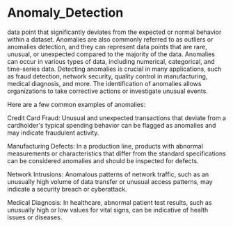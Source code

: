 # Anomaly_Detection
data point that significantly deviates from the expected or normal behavior within a dataset. Anomalies are also commonly referred to as outliers or anomalies detection, and they can represent data points that are rare, unusual, or unexpected compared to the majority of the data.
Anomalies can occur in various types of data, including numerical, categorical, and time-series data. Detecting anomalies is crucial in many applications, such as fraud detection, network security, quality control in manufacturing, medical diagnosis, and more. The identification of anomalies allows organizations to take corrective actions or investigate unusual events.

Here are a few common examples of anomalies:

Credit Card Fraud: Unusual and unexpected transactions that deviate from a cardholder's typical spending behavior can be flagged as anomalies and may indicate fraudulent activity.

Manufacturing Defects: In a production line, products with abnormal measurements or characteristics that differ from the standard specifications can be considered anomalies and should be inspected for defects.

Network Intrusions: Anomalous patterns of network traffic, such as an unusually high volume of data transfer or unusual access patterns, may indicate a security breach or cyberattack.

Medical Diagnosis: In healthcare, abnormal patient test results, such as unusually high or low values for vital signs, can be indicative of health issues or diseases. 
